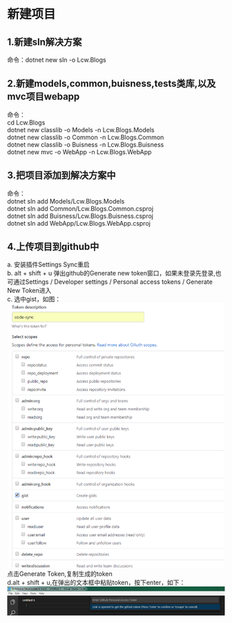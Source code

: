 新建项目
=========

1.新建sln解决方案
---------

命令：dotnet new sln -o Lcw.Blogs  

2.新建models,common,buisness,tests类库,以及mvc项目webapp  
---------

命令：  
    cd Lcw.Blogs  
    dotnet new classlib -o Models -n Lcw.Blogs.Models  
    dotnet new classlib -o Common -n Lcw.Blogs.Common  
    dotnet new classlib -o Buisness -n Lcw.Blogs.Buisness  
    dotnet new mvc -o WebApp -n Lcw.Blogs.WebApp  
    
3.把项目添加到解决方案中
----------
命令：  
    dotnet sln add Models/Lcw.Blogs.Models     
    dotnet sln add Common/Lcw.Blogs.Common.csproj  
    dotnet sln add Buisness/Lcw.Blogs.Buisness.csproj  
    dotnet sln add WebApp/Lcw.Blogs.WebApp.csproj  

4.上传项目到github中
---------
a. 安装插件Settings Sync重启  
b. alt + shift + u 弹出github的Generate new token窗口，如果未登录先登录,也可通过Settings / Developer settings / Personal access tokens / Generate New Token进入  
c. 选中gist，如图：
![Alt text](img/1.png)  
点击Generate Token,复制生成的token  
d.alt + shift + u,在弹出的文本框中粘贴token，按下enter，如下：
![alt text](img/2.png)










